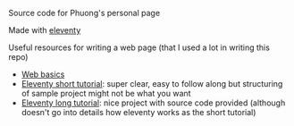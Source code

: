 Source code for Phuong's personal page

Made with [eleventy](https://www.11ty.dev/)

Useful resources for writing a web page (that I used a lot in writing this repo)

- [Web basics](https://careerfoundry.com/en/tutorials/web-development-for-beginners/introduction-to-web-development/)
- [Eleventy short tutorial](https://www.youtube.com/watch?v=BKdQEXqfFA0): super clear, easy to follow along but structuring of sample project might not be what you want
- [Eleventy long tutorial](https://www.youtube.com/watch?v=rZyNBd1WgVM): nice project with source code provided (although doesn't go into details how eleventy works as the short tutorial)